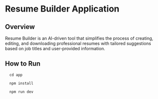 # Resume Builder Application

## Overview
Resume Builder is an AI-driven tool that simplifies the process of creating, editing, and downloading professional resumes with tailored suggestions based on job titles and user-provided information.

## How to Run
```
  cd app
```
```
  npm install
```
```
  npm run dev
```
